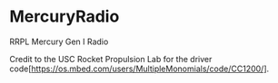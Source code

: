 # MercuryRadio
RRPL Mercury Gen I Radio

Credit to the USC Rocket Propulsion Lab for the driver code[https://os.mbed.com/users/MultipleMonomials/code/CC1200/].
